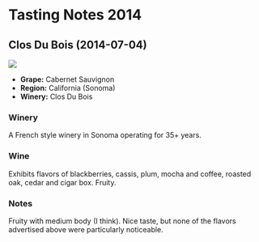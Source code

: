 # Tasting Notes 2014

## Clos Du Bois (2014-07-04)

<img src="https://farm4.staticflickr.com/3841/14389706018_d96596996b_c.jpg">

* **Grape:** Cabernet Sauvignon
* **Region:** California (Sonoma)
* **Winery:** Clos Du Bois

### Winery

A French style winery in Sonoma operating for 35+ years.

### Wine

Exhibits flavors of blackberries, cassis, plum, mocha and coffee, roasted oak, cedar and cigar box. Fruity.

### Notes

Fruity with medium body (I think). Nice taste, but none of the flavors advertised above were particularly noticeable.
